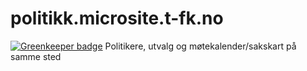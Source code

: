 # politikk.microsite.t-fk.no

[![Greenkeeper badge](https://badges.greenkeeper.io/telemark/politikk.microsite.t-fk.no.svg)](https://greenkeeper.io/)
Politikere, utvalg og møtekalender/sakskart på samme sted
